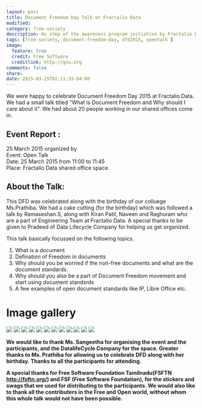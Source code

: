 ```yaml
---
layout: post
title: Document Freedom Day Talk at Fractalio Data
modified:
category: free-society
description: An step of the awareness program initiative by Fractalio Data
tags: [free-society, document-freedom-day, dfd2015, opentalk ]
image:
  feature: true
  credit: Free Software
  creditlink: http://gnu.org
comments: false
share:
date: 2015-03-25T02:11:33-04:00
---
```


We were happy to celebrate Document Freedom Day 2015 at Fractalio Data. We had a small talk titled  "What is Document Freedom and Why should I care about it". We had about 20 people working in our shared offices come in.

## Event Report :  <br />
25 March 2015 organized by <br />
Event: Open Talk <br />
Date: 25 March 2015 from 11:00 to 11:45  <br />
Place: Fractalio Data shared office space.  <br />

## About the Talk: <br />
This DFD was celebrated along with the birthday of our colluege Ms.Prathiba. We had a cake cutting (for the birthday) which was followed a talk by Ramaseshan.S, along with Kiran Patil, Naveen and Raghuram who are a part of Engineering Team at Fractalio Data. A special thanks to be given to Pradeed of Data Lifecycle Company for helping us get organized.

This talk basically focussed on the following topics.

1. What is a document
2. Defination of Freedom in documents
3. Why should you be worried if the non-free documents and what are the document standards.
4. Why should you also be a part of Document Freedom movement and start using document standsrds
5. A few examples of open document standards like IP, Libre Office etc.


# Image gallery

<div id="dfd_images">
	<img src="/theme/images/dfd-images/2015-03-24%2016.18.29.jpg">
	<img src="/theme/images/dfd-images/2015-03-24%2016.19.09.jpg">
	<img src="/theme/images/dfd-images/2015-03-24%2016.20.25.jpg">
	<img src="/theme/images/dfd-images/2015-03-24%2016.20.38.jpg">
	<img src="/theme/images/dfd-images/2015-03-25%2011.15.47.jpg">
	<img src="/theme/images/dfd-images/2015-03-25%2011.16.02.jpg">
	<img src="/theme/images/dfd-images/2015-03-25%2011.21.59.jpg">
	<img src="/theme/images/dfd-images/2015-03-25%2011.22.29.jpg">
	<img src="/theme/images/dfd-images/2015-03-25%2011.22.40.jpg">
	<img src="/theme/images/dfd-images/2015-03-25%2011.23.54.jpg">
	<img src="/theme/images/dfd-images/2015-03-25%2011.25.17.jpg">
	<img src="/theme/images/dfd-images/2015-03-25%2011.31.51.jpg">
</div>


**We would like to thank Ms. Sangeetha for organising the event and the participants, and the DatalifeCycle Company for the space. Greater thanks to Ms. Prathiba for allowing us to celebrate DFD along with her birthday. Thanks to all the participants for attending.**

**A special thanks for Free Software Foundation Tamilnadu(FSFTN http://fsftn.org/) and FSF (Free Software Foundation), for the stickers and swags that we used for distributing to the participants. We would also like to thank all the contributers in the Free and Open world, without whom this whole talk would not have been possible.**
